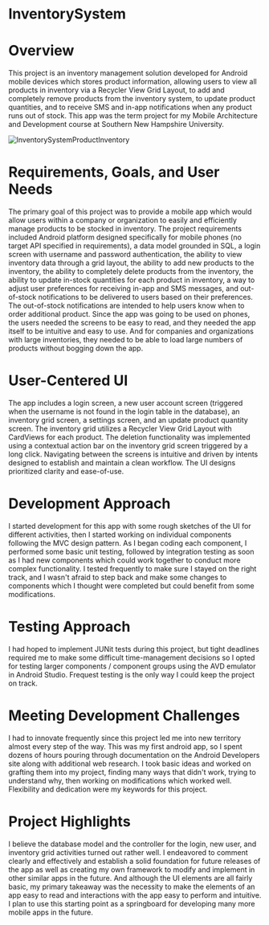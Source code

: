 # InventorySystem

# Overview
This project is an inventory management solution developed for Android mobile devices which stores product information, allowing users to view all products in inventory via a Recycler View Grid Layout, to add and completely remove products from the inventory system, to update product quantities, and to receive SMS and in-app notifications when any product runs out of stock.  This app was the term project for my Mobile Architecture and Development course at Southern New Hampshire University.  

![InventorySystemProductInventory](https://user-images.githubusercontent.com/88697660/208578447-c629795a-47cc-410b-9016-c2ba68f71169.png)

# Requirements, Goals, and User Needs
The primary goal of this project was to provide a mobile app which would allow users within a company or organization to easily and efficiently manage products to be stocked in inventory.  The project requirements included Android platform designed specifically for mobile phones (no target API specified in requirements), a data model grounded in SQL, a login screen with username and password authentication, the ability to view inventory data through a grid layout, the ability to add new products to the inventory, the ability to completely delete products from the inventory, the ability to update in-stock quantities for each product in inventory, a way to adjust user preferences for receiving in-app and SMS messages, and out-of-stock notifications to be delivered to users based on their preferences.  The out-of-stock notifications are intended to help users know when to order additional product.  Since the app was going to be used on phones, the users needed the screens to be easy to read, and they needed the app itself to be intuitive and easy to use.  And for companies and organizations with large inventories, they needed to be able to load large numbers of products without bogging down the app.  

# User-Centered UI

The app includes a login screen, a new user account screen (triggered when the username is not found in the login table in the database), an inventory grid screen, a settings screen, and an update product quantity screen.  The inventory grid utilizes a Recycler View Grid Layout with CardViews for each product.  The deletion functionality was implemented using a contextual action bar on the inventory grid screen triggered by a long click.  Navigating between the screens is intuitive and driven by intents designed to establish and maintain a clean workflow.  The UI designs prioritized clarity and ease-of-use.

# Development Approach
I started development for this app with some rough sketches of the UI for different activities, then I started working on individual components following the MVC design pattern.  As I began coding each component, I performed some basic unit testing, followed by integration testing as soon as I had new components which could work together to conduct more complex functionality.  I tested frequently to make sure I stayed on the right track, and I wasn't afraid to step back and make some changes to components which I thought were completed but could benefit from some modifications.

# Testing Approach
I had hoped to implement JUNit tests during this project, but tight deadlines required me to make some difficult time-management decisions so I opted for testing larger components / component groups using the AVD emulator in Android Studio.  Frequest testing is the only way I could keep the project on track.  

# Meeting Development Challenges
I had to innovate frequently since this project led me into new territory almost every step of the way.  This was my first android app, so I spent dozens of hours pouring through documentation on the Android Developers site along with additional web research.  I took basic ideas and worked on grafting them into my project, finding many ways that didn't work, trying to understand why, then working on modifications which worked well.  Flexibility and dedication were my keywords for this project. 

# Project Highlights
I believe the database model and the controller for the login, new user, and inventory grid activities turned out rather well.  I endeavored to comment clearly and effectively and establish a solid foundation for future releases of the app as well as creating my own framework to modify and implement in other similar apps in the future.  And although the UI elements are all fairly basic, my primary takeaway was the necessity to make the elements of an app easy to read and interactions with the app easy to perform and intuitive.  I plan to use this starting point as a springboard for developing many more mobile apps in the future.  
